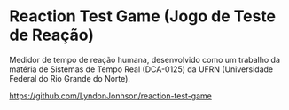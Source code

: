 # Reaction Test Game (Jogo de Teste de Reação)

Medidor de tempo de reação humana, desenvolvido como um trabalho da matéria de Sistemas de Tempo Real (DCA-0125) da UFRN (Universidade Federal do Rio Grande do Norte).

https://github.com/LyndonJonhson/reaction-test-game
